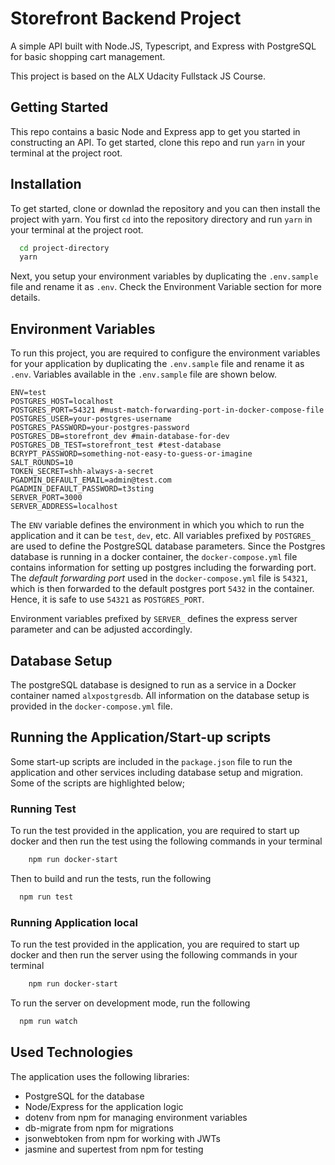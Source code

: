 # Storefront Backend Project

A simple API built with Node.JS, Typescript, and Express with PostgreSQL for basic shopping cart management.

This project is based on the ALX Udacity Fullstack JS Course.

## Getting Started

This repo contains a basic Node and Express app to get you started in constructing an API. To get started, clone this repo and run `yarn` in your terminal at the project root.

## Installation

To get started, clone or downlad the repository and you can then install the project with yarn. You first `cd` into the repository directory and run `yarn` in your terminal at the project root.

```bash
  cd project-directory
  yarn
```

Next, you setup your environment variables by duplicating the `.env.sample` file and rename it as `.env`. Check the Environment Variable section for more details.

## Environment Variables

To run this project, you are required to configure the environment variables for your application by duplicating the `.env.sample` file and rename it as `.env`. Variables available in the `.env.sample` file are shown below.

```text
ENV=test
POSTGRES_HOST=localhost
POSTGRES_PORT=54321 #must-match-forwarding-port-in-docker-compose-file
POSTGRES_USER=your-postgres-username
POSTGRES_PASSWORD=your-postgres-password
POSTGRES_DB=storefront_dev #main-database-for-dev
POSTGRES_DB_TEST=storefront_test #test-database
BCRYPT_PASSWORD=something-not-easy-to-guess-or-imagine
SALT_ROUNDS=10
TOKEN_SECRET=shh-always-a-secret
PGADMIN_DEFAULT_EMAIL=admin@test.com
PGADMIN_DEFAULT_PASSWORD=t3sting
SERVER_PORT=3000
SERVER_ADDRESS=localhost
```

The `ENV` variable defines the environment in which you which to run the application and it can be `test`, `dev`, etc.
All variables prefixed by `POSTGRES_` are used to define the PostgreSQL database parameters. Since the Postgres database is running in a docker container, the `docker-compose.yml` file contains information for setting up postgres including the forwarding port. The _default forwarding port_ used in the `docker-compose.yml` file is `54321`, which is then forwarded to the default postgres port `5432` in the container. Hence, it is safe to use `54321` as `POSTGRES_PORT`.

Environment variables prefixed by `SERVER_` defines the express server parameter and can be adjusted accordingly.

## Database Setup

The postgreSQL database is designed to run as a service in a Docker container named `alxpostgresdb`. All information on the database setup is provided in the `docker-compose.yml` file.

## Running the Application/Start-up scripts

Some start-up scripts are included in the `package.json` file to run the application and other services including database setup and migration. Some of the scripts are highlighted below;

### Running Test

To run the test provided in the application, you are required to start up docker and then run the test using the following commands in your terminal

```bash
    npm run docker-start
```

Then to build and run the tests, run the following

```bash
  npm run test
```

### Running Application local

To run the test provided in the application, you are required to start up docker and then run the server using the following commands in your terminal

```bash
    npm run docker-start
```

To run the server on development mode, run the following

```bash
  npm run watch
```

## Used Technologies

The application uses the following libraries:

- PostgreSQL for the database
- Node/Express for the application logic
- dotenv from npm for managing environment variables
- db-migrate from npm for migrations
- jsonwebtoken from npm for working with JWTs
- jasmine and supertest from npm for testing
